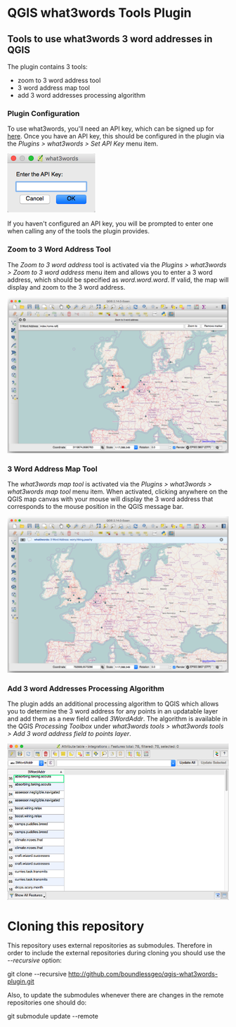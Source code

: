 # QGIS what3words Tools Plugin

## Tools to use what3words 3 word addresses in QGIS

The plugin contains 3 tools:

- zoom to 3 word address tool
- 3 word address map tool
- add 3 word addresses processing algorithm

### Plugin Configuration

To use what3words, you'll need an API key, which can be signed up for [here](https://map.what3words.com/register?dev=true).
Once you have an API key, this should be configured in the plugin via the *Plugins > what3words > Set API Key* menu item.

![Set API Key](docs/source/1-api-key.png)

If you haven't configured an API key, you will be prompted to enter one when calling any of the tools the plugin provides.

### Zoom to 3 Word Address Tool

The *Zoom to 3 word address* tool is activated via the *Plugins > what3words > Zoom to 3 word address* menu item and
allows you to enter a 3 word address, which
should be specified as *word.word.word*. If valid, the map will display and zoom to the 3 word address.

![Zoom To 3 Word Address](docs/source/2-zoom-to.png)

### 3 Word Address Map Tool

The *what3words map tool* is activated via the *Plugins > what3words > what3words map tool* menu item.
When activated, clicking anywhere on the QGIS map canvas with your mouse will display the
3 word address that corresponds to the mouse position in the QGIS message bar.

![Map Tool](docs/source/3-map-tool.png)

### Add 3 word Addresses Processing Algorithm

The plugin adds an additional processing algorithm to QGIS which allows you
to determine the 3 word address for any points in an updatable layer and add them
as a new field called *3WordAddr*. The algorithm is available in the QGIS
*Processing Toolbox* under *what3words tools > what3words tools > Add 3 word address field to points layer*.

![Processing Algorithm](docs/source/4-processing.png)

Cloning this repository
=======================

This repository uses external repositories as submodules. Therefore in order to include the external repositories during cloning you should use the *--recursive* option:

git clone --recursive http://github.com/boundlessgeo/qgis-what3words-plugin.git

Also, to update the submodules whenever there are changes in the remote repositories one should do:

git submodule update --remote
